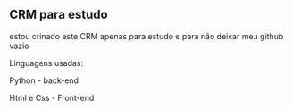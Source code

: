## CRM para estudo

<p>estou crinado este CRM apenas para estudo e para não deixar meu github vazio</p>

<p>Linguagens usadas:</p>
<p>Python - back-end</p>
<p>Html e Css - Front-end</p>
